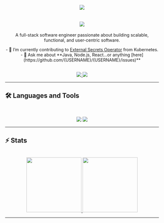 <p align="center">
  <img src="https://capsule-render.vercel.app/api?type=waving&color=auto&height=300&theme=tokyonight&section=header&text=Hi%20There!&fontSize=90" />
</p>

<h1 align="center">
    <img src="https://readme-typing-svg.herokuapp.com/?font=Inter&size=48&center=true&vCenter=true&width=500&height=70&color=4493F8&duration=4000&lines=I'm+Adrian+Vo;" />
</h1>

<p align="center">
  A full-stack software engineer passionate about building scalable, functional, and user-centric software.
</p>

<p align="center">
  - 🌱 I’m currently contributing to <a href="https://github.com/external-secrets/external-secrets">External Secrets Operator</a> from Kubernetes. <br>
  - 💬 Ask me about **Java, Node.js, React...or anything [here](https://github.com/{USERNAME}/{USERNAME}/issues)**
</p>

<br>

<div align="center">
  <a href="mailto:adriankvo22@gmail.com">
    <img src="https://img.shields.io/badge/Gmail-333333?style=for-the-badge&logo=gmail&logoColor=red" />
  </a>
  <a href="https://www.linkedin.com/in/adrian-vo-9182162a5" target="_blank">
    <img src="https://img.shields.io/badge/LinkedIn-0077B5?style=for-the-badge&logo=linkedin&logoColor=white" target="_blank" />
  </a>
</div>

<hr>

## 🛠️ Languages and Tools

<br>

<p align="center">
  <img src="https://skillicons.dev/icons?i=go,ts,js,python,c,cpp,html,css,java," />
  <img src="https://skillicons.dev/icons?i=tailwind,nodejs,react,nextjs,postgres,aws,git,github,docker,postman,mysql" />
</p>

<hr>

## ⚡️ Stats

<br>

<div align="center">
  <a href="https://github.com/anuraghazra/github-readme-stats">
    <img height="180em" src="https://github-readme-stats.vercel.app/api?username=AddRain1&show_icons=true&rank_icon=github&theme=tokyonight" />
  </a>
  <a href="https://github.com/anuraghazra/github-readme-stats">
    <img height="180em" src="https://github-readme-stats.vercel.app/api/top-langs/?username=AddRain1&layout=compact&theme=tokyonight" />
  </a>
</div>

<hr>
